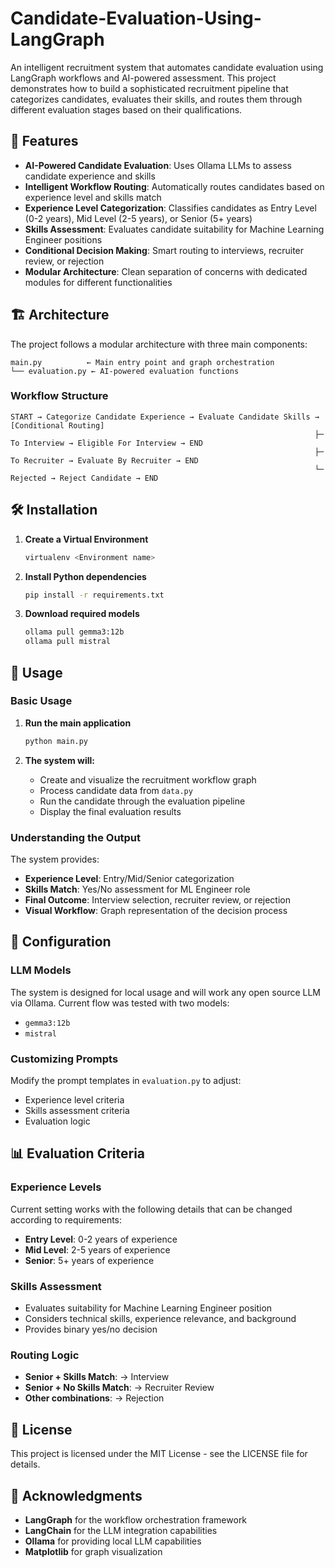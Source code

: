 # Candidate-Evaluation-Using-LangGraph

An intelligent recruitment system that automates candidate evaluation using LangGraph workflows and AI-powered assessment. This project demonstrates how to build a sophisticated recruitment pipeline that categorizes candidates, evaluates their skills, and routes them through different evaluation stages based on their qualifications.

## 🚀 Features

- **AI-Powered Candidate Evaluation**: Uses Ollama LLMs to assess candidate experience and skills
- **Intelligent Workflow Routing**: Automatically routes candidates based on experience level and skills match
- **Experience Level Categorization**: Classifies candidates as Entry Level (0-2 years), Mid Level (2-5 years), or Senior (5+ years)
- **Skills Assessment**: Evaluates candidate suitability for Machine Learning Engineer positions
- **Conditional Decision Making**: Smart routing to interviews, recruiter review, or rejection
- **Modular Architecture**: Clean separation of concerns with dedicated modules for different functionalities

## 🏗️ Architecture

The project follows a modular architecture with three main components:

```
main.py          ← Main entry point and graph orchestration
└── evaluation.py ← AI-powered evaluation functions
```

### Workflow Structure

```
START → Categorize Candidate Experience → Evaluate Candidate Skills → [Conditional Routing]
                                                                    ├─ To Interview → Eligible For Interview → END
                                                                    ├─ To Recruiter → Evaluate By Recruiter → END
                                                                    └─ Rejected → Reject Candidate → END
```


## 🛠️ Installation

1. **Create a Virtual Environment**
   ```bash
   virtualenv <Environment name>
   ```

2. **Install Python dependencies**
   ```bash
   pip install -r requirements.txt
   ```

3. **Download required models**
   ```bash
   ollama pull gemma3:12b
   ollama pull mistral
   ```

## 🚀 Usage

### Basic Usage

1. **Run the main application**
   ```bash
   python main.py
   ```

2. **The system will:**
   - Create and visualize the recruitment workflow graph
   - Process candidate data from `data.py`
   - Run the candidate through the evaluation pipeline
   - Display the final evaluation results


### Understanding the Output

The system provides:
- **Experience Level**: Entry/Mid/Senior categorization
- **Skills Match**: Yes/No assessment for ML Engineer role
- **Final Outcome**: Interview selection, recruiter review, or rejection
- **Visual Workflow**: Graph representation of the decision process

## 🔧 Configuration

### LLM Models

The system is designed for local usage and will work any open source LLM via Ollama.
Current flow was tested with two models:
- `gemma3:12b`
- `mistral`

### Customizing Prompts

Modify the prompt templates in `evaluation.py` to adjust:
- Experience level criteria
- Skills assessment criteria
- Evaluation logic

## 📊 Evaluation Criteria

### Experience Levels
Current setting works with the following details that can be changed according to requirements:
- **Entry Level**: 0-2 years of experience
- **Mid Level**: 2-5 years of experience
- **Senior**: 5+ years of experience


### Skills Assessment
- Evaluates suitability for Machine Learning Engineer position 
- Considers technical skills, experience relevance, and background
- Provides binary yes/no decision

### Routing Logic
- **Senior + Skills Match**: → Interview
- **Senior + No Skills Match**: → Recruiter Review
- **Other combinations**: → Rejection


## 📝 License

This project is licensed under the MIT License - see the LICENSE file for details.

## 🙏 Acknowledgments

- **LangGraph** for the workflow orchestration framework
- **LangChain** for the LLM integration capabilities
- **Ollama** for providing local LLM capabilities
- **Matplotlib** for graph visualization